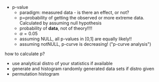 
- p-value
    - paradigm: measured data - is there an effect, or not?
    - p=probability of getting the observed or more extreme data. Calculated by assuming null hypothesis
    - probability of **data**, not of theory!!!!
    - $\alpha=0.05$
    - assuming NULL, all p-values in [0,1] are equally likely!!
    - assuming notNULL, p-curve is decreasing! ("p-curve analysis")

how to calculate p?
- use analytical distro of your statistics if available
- generate and histogram randomly generated data sets if distro given
- permutation histogram